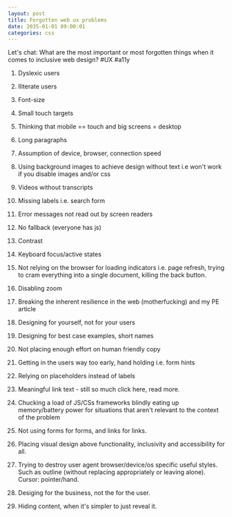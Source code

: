 ```yaml
---
layout: post
title: Forgotten web ux problems
date: 2035-01-01 09:00:01
categories: css
---
```


Let's chat: What are the most important or most forgotten things when it comes to inclusive web design? #UX #a11y

1. Dyslexic users

2. Iliterate users

3. Font-size

4. Small touch targets

5. Thinking that mobile == touch and big screens = desktop

6. Long paragraphs

7. Assumption of device, browser, connection speed

8. Using background images to achieve design without text i.e won't work if you disable images and/or css

9. Videos without transcripts

10. Missing labels i.e. search form

11. Error messages not read out by screen readers

12. No fallback (everyone has js)

13. Contrast

14. Keyboard focus/active states

15. Not relying on the browser for loading indicators i.e. page refresh, trying to cram everything into a single document, killing the back button.

16. Disabling zoom

17. Breaking the inherent resilience in the web (motherfucking) and my PE article

18. Designing for yourself, not for your users

19. Designing for best case examples, short names

20. Not placing enough effort on human friendly copy

21. Getting in the users way too early, hand holding i.e. form hints

22. Relying on placeholders instead of labels

23. Meaningful link text - still so much click here, read more.

24. Chucking a load of JS/CSs frameworks blindly eating up memory/battery power for situations that aren't relevant to the context of the problem

25. Not using forms for forms, and links for links.

26. Placing visual design above functionality, inclusivity and accessibility for all.

27. Trying to destroy user agent browser/device/os specific useful styles. Such as outline (without replacing appropriately or leaving alone). Cursor: pointer/hand.

28. Desiging for the business, not the for the user.

29. Hiding content, when it's simpler to just reveal it.